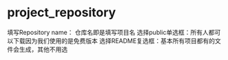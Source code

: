 # project_repository
填写Repository name： 仓库名即是填写项目名
选择public单选框：所有人都可以下载因为我们使用的是免费版本
选择README复选框：基本所有项目都有的文件会生成，其他不用选
